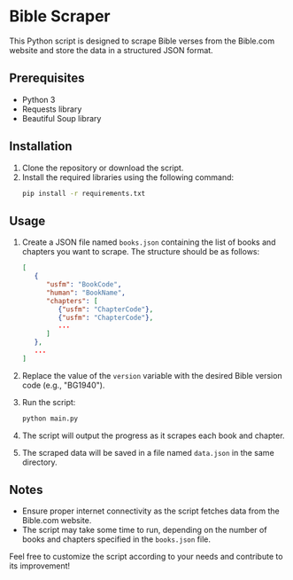 # Bible Scraper

This Python script is designed to scrape Bible verses from the Bible.com website and store the data in a structured JSON format.

## Prerequisites
- Python 3
- Requests library
- Beautiful Soup library

## Installation
1. Clone the repository or download the script.
2. Install the required libraries using the following command:
   ```bash
   pip install -r requirements.txt 
   ```

## Usage
1. Create a JSON file named `books.json` containing the list of books and chapters you want to scrape. The structure should be as follows:
   ```json
   [
      {
         "usfm": "BookCode",
         "human": "BookName",
         "chapters": [
            {"usfm": "ChapterCode"},
            {"usfm": "ChapterCode"},
            ...
         ]
      },
      ...
   ]
   ```

2. Replace the value of the `version` variable with the desired Bible version code (e.g., "BG1940").

3. Run the script:
   ```bash
   python main.py
   ```

4. The script will output the progress as it scrapes each book and chapter.

5. The scraped data will be saved in a file named `data.json` in the same directory.

## Notes
- Ensure proper internet connectivity as the script fetches data from the Bible.com website.
- The script may take some time to run, depending on the number of books and chapters specified in the `books.json` file.

Feel free to customize the script according to your needs and contribute to its improvement!